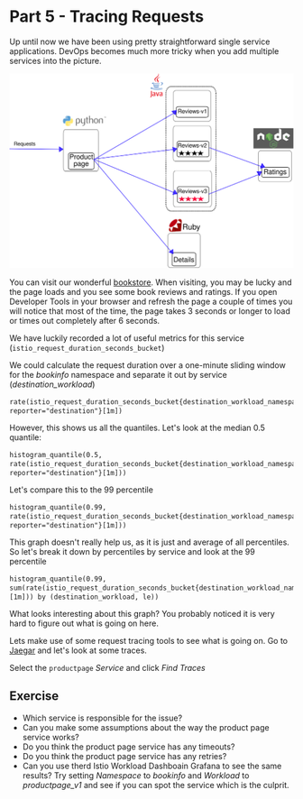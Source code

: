 # Part 5 - Tracing Requests

Up until now we have been using pretty straightforward single service applications. DevOps becomes much more tricky when you add multiple services into the picture.

![Bookinfo Architecture](images/architecture.svg "Bookinfo Architecture")

You can visit our wonderful [bookstore](http://books.workshop.devops.beekeeper.rocks). When visiting, you may be lucky and the page loads and you see some book reviews and ratings. If you open Developer Tools in your browser and refresh the page a couple of times you will notice that most of the time, the page takes 3 seconds or longer to load or times out completely after 6 seconds.

We have luckily recorded a lot of useful metrics for this service (`istio_request_duration_seconds_bucket`)

We could calculate the request duration over a one-minute sliding window for the _bookinfo_ namespace and separate it out by service (_destination_workload_)

    rate(istio_request_duration_seconds_bucket{destination_workload_namespace="bookinfo", reporter="destination"}[1m])

However, this shows us all the quantiles. Let's look at the median 0.5 quantile:

    histogram_quantile(0.5, rate(istio_request_duration_seconds_bucket{destination_workload_namespace="bookinfo", reporter="destination"}[1m]))
    
Let's compare this to the 99 percentile

    histogram_quantile(0.99, rate(istio_request_duration_seconds_bucket{destination_workload_namespace="bookinfo", reporter="destination"}[1m]))


This graph doesn't really help us, as it is just and average of all percentiles. So let's break it down by percentiles by service and look at the 99 percentile

    histogram_quantile(0.99, sum(rate(istio_request_duration_seconds_bucket{destination_workload_namespace="bookinfo"}[1m])) by (destination_workload, le))


What looks interesting about this graph? You probably noticed it is very hard to figure out what is going on here.

Lets make use of some request tracing tools to see what is going on. Go to [Jaegar](http://tracing.workshop.devops.beekeeper.rocks) and let's look at some traces.

Select the `productpage` _Service_ and click _Find Traces_

## Exercise

- Which service is responsible for the issue?
- Can you make some assumptions about the way the product page service works?
- Do you think the product page service has any timeouts?
- Do you think the product page service has any retries?
- Can you use therd  Istio Workload Dashboain Grafana to see the same results? Try setting _Namespace_ to _bookinfo_ and _Workload_ to _productpage_v1_ and see if you can spot the service which is the culprit.
